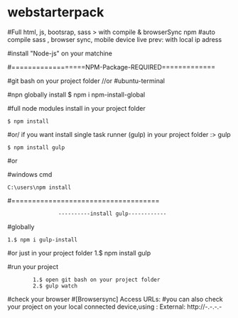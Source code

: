 # webstarterpack

#Full html, js, bootsrap, sass > with compile &amp; browserSync npm
#auto compile sass , browser sync, mobile device live prev: with local ip adress

#install "Node-js" on your matchine


#==================NPM-Package-REQUIRED=============

#git bash on your project folder //or #ubuntu-terminal

#npn globally install
	$ npm i npm-install-global

#full node modules install in your project folder

	$ npm install
	
#or/ if you want install single task runner (gulp) in your project folder :> gulp 

	$ npm install gulp
#or

#windows cmd

	C:\users\npm install

#====================================
					
					----------install gulp------------
#globally

	1.$ npm i gulp-install
	
#or just in your project folder
	1.$ npm install gulp

#run your project
					
			1.$ open git bash on your project folder
			2.$ gulp watch
			
#check your browser
#[Browsersync] Access URLs:
		#you can also check your project on your local connected device,using :  External: http://-.-.-.- 


					
				